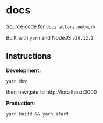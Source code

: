 # docs

Source code for `docs.allora.network`

Built with `yarn` and NodeJS `v20.12.2`

## Instructions

**Development:**
```
yarn dev
```
then navigate to http://localhost:3000

**Production:**
```
yarn build && yarn start
```

